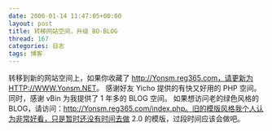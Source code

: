 ```yaml
---
date: 2006-01-14 11:47:05+00:00
layout: post
title: 转移网站空间，升级 BO-BLOG
thread: 167
categories: 日志
tags: 博客
---
```


转移到新的网站空间上，如果你收藏了 http://Yonsm.reg365.com，请更新为 [HTTP://WWW.Yonsm.NET](/)。 感谢好友 Yicho 提供的有快又好用的 PHP 空间。 同时，感谢 vBin 为我提供了 1 年多的 BLOG 空间。 如果想访问老的绿色风格的 BLOG，请访问：http://Yonsm.reg365.com/index.php。旧的模版风格我个人认为非常好看，只是暂时还没有时间去做 2.0 的模版，过段时间应该会做吧。
